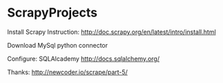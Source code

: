 ScrapyProjects
==============
Install Scrapy Instruction:
http://doc.scrapy.org/en/latest/intro/install.html

Download MySql python connector

Configure: SQLAlcademy
http://docs.sqlalchemy.org/

Thanks:
http://newcoder.io/scrape/part-5/
